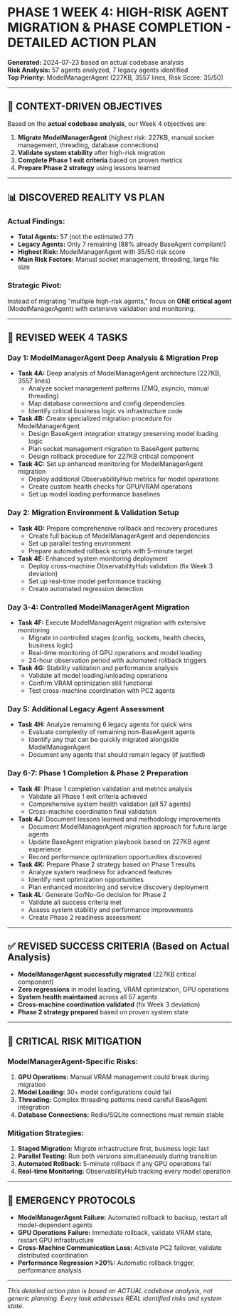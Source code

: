 # PHASE 1 WEEK 4: HIGH-RISK AGENT MIGRATION & PHASE COMPLETION - DETAILED ACTION PLAN

**Generated:** 2024-07-23 based on actual codebase analysis  
**Risk Analysis:** 57 agents analyzed, 7 legacy agents identified  
**Top Priority:** ModelManagerAgent (227KB, 3557 lines, Risk Score: 35/50)

---

## 🎯 CONTEXT-DRIVEN OBJECTIVES

Based on the **actual codebase analysis**, our Week 4 objectives are:

1. **Migrate ModelManagerAgent** (highest risk: 227KB, manual socket management, threading, database connections)
2. **Validate system stability** after high-risk migration
3. **Complete Phase 1 exit criteria** based on proven metrics
4. **Prepare Phase 2 strategy** using lessons learned

---

## 📊 DISCOVERED REALITY VS PLAN

### **Actual Findings:**
- **Total Agents:** 57 (not the estimated 77)
- **Legacy Agents:** Only 7 remaining (88% already BaseAgent compliant!)
- **Highest Risk:** ModelManagerAgent with 35/50 risk score
- **Main Risk Factors:** Manual socket management, threading, large file size

### **Strategic Pivot:**
Instead of migrating "multiple high-risk agents," focus on **ONE critical agent** (ModelManagerAgent) with extensive validation and monitoring.

---

## 📝 REVISED WEEK 4 TASKS

### **Day 1: ModelManagerAgent Deep Analysis & Migration Prep**
- **Task 4A:** Deep analysis of ModelManagerAgent architecture (227KB, 3557 lines)
  - Analyze socket management patterns (ZMQ, asyncio, manual threading)
  - Map database connections and config dependencies
  - Identify critical business logic vs infrastructure code
- **Task 4B:** Create specialized migration procedure for ModelManagerAgent
  - Design BaseAgent integration strategy preserving model loading logic
  - Plan socket management migration to BaseAgent patterns
  - Design rollback procedure for 227KB critical component
- **Task 4C:** Set up enhanced monitoring for ModelManagerAgent migration
  - Deploy additional ObservabilityHub metrics for model operations
  - Create custom health checks for GPU/VRAM operations
  - Set up model loading performance baselines

### **Day 2: Migration Environment & Validation Setup**
- **Task 4D:** Prepare comprehensive rollback and recovery procedures
  - Create full backup of ModelManagerAgent and dependencies
  - Set up parallel testing environment
  - Prepare automated rollback scripts with 5-minute target
- **Task 4E:** Enhanced system monitoring deployment
  - Deploy cross-machine ObservabilityHub validation (fix Week 3 deviation)
  - Set up real-time model performance tracking
  - Create automated regression detection

### **Day 3-4: Controlled ModelManagerAgent Migration**
- **Task 4F:** Execute ModelManagerAgent migration with extensive monitoring
  - Migrate in controlled stages (config, sockets, health checks, business logic)
  - Real-time monitoring of GPU operations and model loading
  - 24-hour observation period with automated rollback triggers
- **Task 4G:** Stability validation and performance analysis
  - Validate all model loading/unloading operations
  - Confirm VRAM optimization still functional
  - Test cross-machine coordination with PC2 agents

### **Day 5: Additional Legacy Agent Assessment**
- **Task 4H:** Analyze remaining 6 legacy agents for quick wins
  - Evaluate complexity of remaining non-BaseAgent agents
  - Identify any that can be quickly migrated alongside ModelManagerAgent
  - Document any agents that should remain legacy (if justified)

### **Day 6-7: Phase 1 Completion & Phase 2 Preparation**
- **Task 4I:** Phase 1 completion validation and metrics analysis
  - Validate all Phase 1 exit criteria achieved
  - Comprehensive system health validation (all 57 agents)
  - Cross-machine coordination final validation
- **Task 4J:** Document lessons learned and methodology improvements
  - Document ModelManagerAgent migration approach for future large agents
  - Update BaseAgent migration playbook based on 227KB agent experience
  - Record performance optimization opportunities discovered
- **Task 4K:** Prepare Phase 2 strategy based on Phase 1 results
  - Analyze system readiness for advanced features
  - Identify next optimization opportunities
  - Plan enhanced monitoring and service discovery deployment
- **Task 4L:** Generate Go/No-Go decision for Phase 2
  - Validate all success criteria met
  - Assess system stability and performance improvements
  - Create Phase 2 readiness assessment

---

## ✅ REVISED SUCCESS CRITERIA (Based on Actual Analysis)

- **ModelManagerAgent successfully migrated** (227KB critical component)
- **Zero regressions** in model loading, VRAM optimization, GPU operations
- **System health maintained** across all 57 agents
- **Cross-machine coordination validated** (fix Week 3 deviation)
- **Phase 2 strategy prepared** based on proven system state

---

## 🚨 CRITICAL RISK MITIGATION

### **ModelManagerAgent-Specific Risks:**
1. **GPU Operations:** Manual VRAM management could break during migration
2. **Model Loading:** 30+ model configurations could fail
3. **Threading:** Complex threading patterns need careful BaseAgent integration
4. **Database Connections:** Redis/SQLite connections must remain stable

### **Mitigation Strategies:**
1. **Staged Migration:** Migrate infrastructure first, business logic last
2. **Parallel Testing:** Run both versions simultaneously during transition
3. **Automated Rollback:** 5-minute rollback if any GPU operations fail
4. **Real-time Monitoring:** ObservabilityHub tracking every model operation

---

## 🔄 EMERGENCY PROTOCOLS

- **ModelManagerAgent Failure:** Automated rollback to backup, restart all model-dependent agents
- **GPU Operations Failure:** Immediate rollback, validate VRAM state, restart GPU infrastructure
- **Cross-Machine Communication Loss:** Activate PC2 failover, validate distributed coordination
- **Performance Regression >20%:** Automatic rollback trigger, performance analysis

---

*This detailed action plan is based on ACTUAL codebase analysis, not generic planning. Every task addresses REAL identified risks and system state.* 